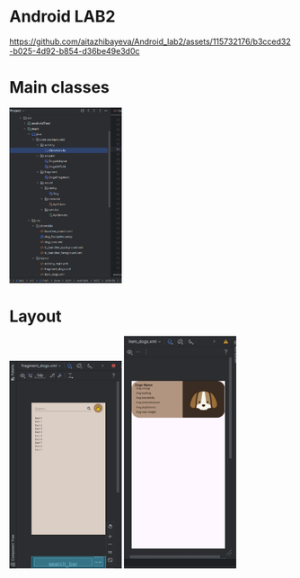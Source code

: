 # Android LAB2

https://github.com/aitazhibayeva/Android_lab2/assets/115732176/b3cced32-b025-4d92-b854-d36be49e3d0c

# Main classes
<img src="screenshots/1.png" width="200">

# Layout
<img src="screenshots/2.png" width="200">
<img src="screenshots/3.png" width="200">
